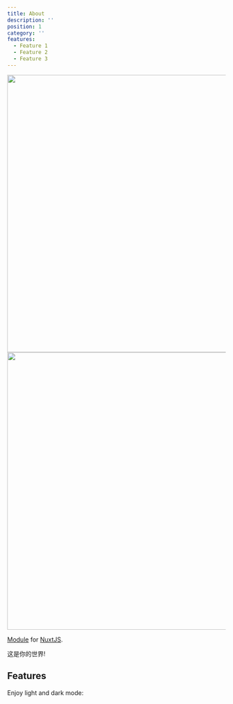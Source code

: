```yaml
---
title: About
description: ''
position: 1
category: ''
features:
  - Feature 1
  - Feature 2
  - Feature 3
---
```


<img src="/preview.png" class="light-img" width="1280" height="640" alt=""/>
<img src="/preview-dark.png" class="dark-img" width="1280" height="640" alt=""/>

[Module]() for [NuxtJS](https://nuxtjs.org).

<alert type="success">

这是你的世界!

</alert>

## Features

<list :items="features"></list>

<p class="flex items-center">Enjoy light and dark mode:&nbsp;<app-color-switcher class="inline-flex ml-2"></app-color-switcher></p>
